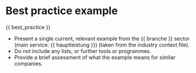 # Best practice example

{{ best_practice }}

- Present a single current, relevant example from the {{ branche }} sector (main service: {{ hauptleistung }}) (taken from the industry context file).
- Do not include any lists, or further tools or programmes.
- Provide a brief assessment of what the example means for similar companies.
